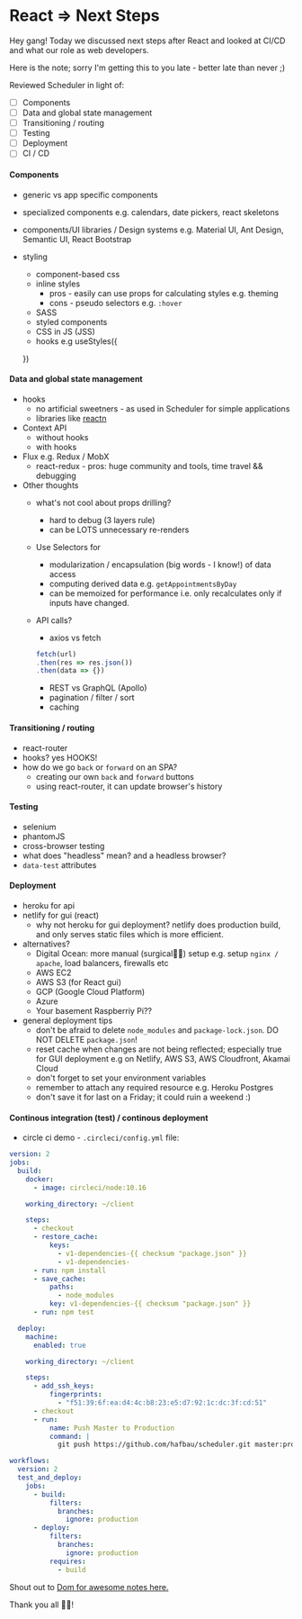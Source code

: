 React => Next Steps
===

Hey gang! Today we discussed next steps after React and looked at CI/CD and what our role as web developers.

Here is the note; sorry I'm getting this to you late - better late than never ;)

Reviewed Scheduler in light of:

- [ ] Components
- [ ] Data and global state management
- [ ] Transitioning / routing
- [ ] Testing
- [ ] Deployment
- [ ] CI / CD

#### Components

  + generic vs app specific components
  + specialized components e.g. calendars, date pickers, react skeletons
  + components/UI libraries / Design systems e.g. Material UI, Ant Design, Semantic UI, React Bootstrap
  + styling
    - component-based css
    - inline styles
      + pros - easily can use props for calculating styles e.g. theming
      + cons - pseudo selectors e.g. `:hover`
    - SASS
    - styled components
    - CSS in JS (JSS)
    - hooks e.g useStyles({

    })


#### Data and global state management

  - hooks
    + no artificial sweetners - as used in Scheduler for simple applications
    + libraries like [reactn](https://github.com/CharlesStover/reactn)
  - Context API
    + without hooks
    + with hooks
  - Flux e.g. Redux / MobX
    + react-redux - pros: huge community and tools, time travel && debugging
  - Other thoughts
    - what's not cool about props drilling?
      + hard to debug (3 layers rule)
      + can be LOTS unnecessary re-renders
    - Use Selectors for
      + modularization / encapsulation (big words - I know!) of data access
      + computing derived data e.g. `getAppointmentsByDay`
      + can be memoized for performance i.e. only recalculates only if inputs have changed.
    - API calls?
      - axios vs fetch

      ```js
      fetch(url)
      .then(res => res.json())
      .then(data => {})
      ```
      - REST vs GraphQL (Apollo)
      - pagination / filter / sort
      - caching

#### Transitioning / routing

  + react-router
  + hooks? yes HOOKS!
  + how do we go `back` or `forward` on an SPA?
    - creating our own `back` and `forward` buttons
    - using react-router, it can update browser's history

#### Testing

  + selenium
  + phantomJS
  + cross-browser testing
  + what does "headless" mean? and a headless browser?
  + `data-test` attributes

#### Deployment

  + heroku for api
  + netlify for gui (react)
    - why not heroku for gui deployment? netlify does production build, and only serves static files which is more efficient.
  + alternatives?
    - Digital Ocean: more manual (surgical🤷‍♂️) setup e.g. setup `nginx / apache`, load balancers, firewalls etc
    - AWS EC2
    - AWS S3 (for React gui)
    - GCP (Google Cloud Platform)
    - Azure
    - Your basement Raspberriy Pi??
  + general deployment tips
    - don't be afraid to delete `node_modules` and `package-lock.json`. DO NOT DELETE `package.json`!
    - reset cache when changes are not being reflected; especially true for GUI deployment e.g on Netlify, AWS S3, AWS Cloudfront, Akamai Cloud
    - don't forget to set your environment variables
    - remember to attach any required resource e.g. Heroku Postgres
    - don't save it for last on a Friday; it could ruin a weekend :)

#### Continous integration (test) / continous deployment

  + circle ci demo - `.circleci/config.yml` file:

```yml
version: 2
jobs:
  build:
    docker:
      - image: circleci/node:10.16

    working_directory: ~/client

    steps:
      - checkout
      - restore_cache:
          keys:
            - v1-dependencies-{{ checksum "package.json" }}
            - v1-dependencies-
      - run: npm install
      - save_cache:
          paths:
            - node_modules
          key: v1-dependencies-{{ checksum "package.json" }}
      - run: npm test

  deploy:
    machine:
      enabled: true

    working_directory: ~/client

    steps:
      - add_ssh_keys:
          fingerprints:
            - "f51:39:6f:ea:d4:4c:b8:23:e5:d7:92:1c:dc:3f:cd:51"
      - checkout
      - run:
          name: Push Master to Production
          command: |
            git push https://github.com/hafbau/scheduler.git master:production

workflows:
  version: 2
  test_and_deploy:
    jobs:
      - build:
          filters:
            branches:
              ignore: production
      - deploy:
          filters:
            branches:
              ignore: production
          requires:
            - build
```

Shout out to [Dom for awesome notes here.](https://github.com/DominicTremblay/w8d3-lecture-oct14)

Thank you all 🤘🏿!

